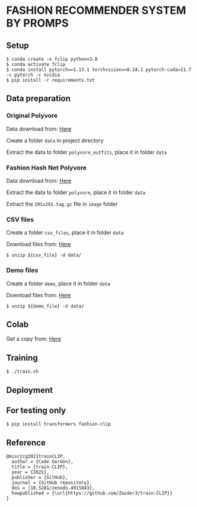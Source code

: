 # FASHION RECOMMENDER SYSTEM BY PROMPS

## Setup
```
$ conda create -n fclip python=3.8
$ conda activate fclip
$ conda install pytorch==1.13.1 torchvision==0.14.1 pytorch-cuda=11.7 -c pytorch -c nvidia
$ pip install -r requirements.txt
```

## Data preparation

### Original Polyvore

Data download from: [Here](https://www.kaggle.com/datasets/dnepozitek/polyvore-outfits)

Create a folder `data` in project directory

Extract the data to folder `polyvore_outfits`, place it in folder `data`

### Fashion Hash Net Polyvore

Data download from: [Here](https://stduestceducn-my.sharepoint.com/personal/zhilu_std_uestc_edu_cn/_layouts/15/onedrive.aspx?id=%2Fpersonal%2Fzhilu%5Fstd%5Fuestc%5Fedu%5Fcn%2FDocuments%2Fpolyvore&ga=1)

Extract the data to folder `polyvore`, place it in folder `data`

Extract the `291x291.tag.gz` file in `image` folder

### CSV files

Create a folder `csv_files`, place it in folder `data`

Download files from: [Here](https://drive.google.com/drive/folders/1EVNyUIoszvw4tNUrVsLgJ78FpHSNtZe_?usp=sharing)

```
$ unzip ${csv_file} -d data/
```

### Demo files

Create a folder `demo`, place it in folder `data`

Download files from: [Here](https://drive.google.com/drive/folders/1EVNyUIoszvw4tNUrVsLgJ78FpHSNtZe_?usp=sharing)

```
$ unzip ${demo_file} -d data/
```

## Colab

Get a copy from: [Here](https://colab.research.google.com/drive/13QyNX2XlQkaO42m7yktEaXr9fZKKlYHB?authuser=2#scrollTo=oACMlxLku3uE)

## Training
```
$ ./train.sh
```

## Deployment


## For testing only
```
$ pip install transformers fashion-clip
```

## Reference

``` text
@misc{cg2021trainCLIP,
  author = {Cade Gordon},
  title = {train-CLIP},
  year = {2021},
  publisher = {GitHub},
  journal = {GitHub repository},
  doi = {10.5281/zenodo.4915843},
  howpublished = {\url{https://github.com/Zasder3/train-CLIP}}
}
```
